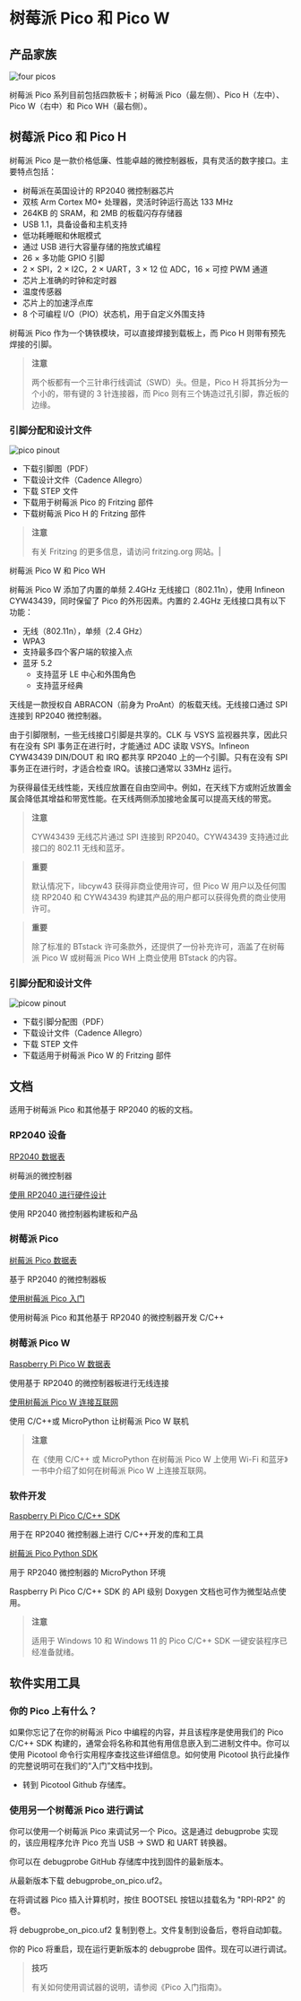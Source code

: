 # 树莓派 Pico 和 Pico W

## 产品家族


![four picos](https://www.raspberrypi.com/documentation/microcontrollers/images/four_picos.jpg)

树莓派 Pico 系列目前包括四款板卡；树莓派 Pico（最左侧）、Pico H（左中）、Pico W（右中）和 Pico WH（最右侧）。

## 树莓派 Pico 和 Pico H

树莓派 Pico 是一款价格低廉、性能卓越的微控制器板，具有灵活的数字接口。主要特点包括：

* 树莓派在英国设计的 RP2040 微控制器芯片
* 双核 Arm Cortex M0+ 处理器，灵活时钟运行高达 133 MHz
* 264KB 的 SRAM，和 2MB 的板载闪存存储器
* USB 1.1，具备设备和主机支持
* 低功耗睡眠和休眠模式
* 通过 USB 进行大容量存储的拖放式编程
* 26 × 多功能 GPIO 引脚
* 2 × SPI，2 × I2C，2 × UART，3 × 12 位 ADC，16 × 可控 PWM 通道
* 芯片上准确的时钟和定时器
* 温度传感器
* 芯片上的加速浮点库
* 8 个可编程 I/O（PIO）状态机，用于自定义外围支持

树莓派 Pico 作为一个铸铁模块，可以直接焊接到载板上，而 Pico H 则带有预先焊接的引脚。

>**注意**
>
>两个板都有一个三针串行线调试（SWD）头。但是，Pico H 将其拆分为一个小的，带有键的 3 针连接器，而 Pico 则有三个铸造过孔引脚，靠近板的边缘。

### 引脚分配和设计文件

![pico pinout](https://www.raspberrypi.com/documentation/microcontrollers/images/pico-pinout.svg)

* 下载引脚图（PDF）
* 下载设计文件（Cadence Allegro）
* 下载 STEP 文件
* 下载用于树莓派 Pico 的 Fritzing 部件
* 下载树莓派 Pico H 的 Fritzing 部件

>**注意**
>
>有关 Fritzing 的更多信息，请访问 fritzing.org 网站。|

树莓派 Pico W 和 Pico WH

树莓派 Pico W 添加了内置的单频 2.4GHz 无线接口（802.11n），使用 Infineon CYW43439，同时保留了 Pico 的外形因素。内置的 2.4GHz 无线接口具有以下功能：

* 无线（802.11n），单频（2.4 GHz）
* WPA3
* 支持最多四个客户端的软接入点
* 蓝牙 5.2
  * 支持蓝牙 LE 中心和外围角色
  * 支持蓝牙经典

天线是一款授权自 ABRACON（前身为 ProAnt）的板载天线。无线接口通过 SPI 连接到 RP2040 微控制器。

由于引脚限制，一些无线接口引脚是共享的。CLK 与 VSYS 监视器共享，因此只有在没有 SPI 事务正在进行时，才能通过 ADC 读取 VSYS。Infineon CYW43439 DIN/DOUT 和 IRQ 都共享 RP2040 上的一个引脚。只有在没有 SPI 事务正在进行时，才适合检查 IRQ。该接口通常以 33MHz 运行。

为获得最佳无线性能，天线应放置在自由空间中。例如，在天线下方或附近放置金属会降低其增益和带宽性能。在天线两侧添加接地金属可以提高天线的带宽。

>**注意**
>
>CYW43439 无线芯片通过 SPI 连接到 RP2040。CYW43439 支持通过此接口的 802.11 无线和蓝牙。

>**重要**
>
>默认情况下，libcyw43 获得非商业使用许可，但 Pico W 用户以及任何围绕 RP2040 和 CYW43439 构建其产品的用户都可以获得免费的商业使用许可。

>**重要**
>
> 除了标准的 BTstack 许可条款外，还提供了一份补充许可，涵盖了在树莓派 Pico W 或树莓派 Pico WH 上商业使用 BTstack 的内容。
### 引脚分配和设计文件

![picow pinout](https://www.raspberrypi.com/documentation/microcontrollers/images/picow-pinout.svg)

* 下载引脚分配图（PDF）
* 下载设计文件（Cadence Allegro）
* 下载 STEP 文件
* 下载适用于树莓派 Pico W 的 Fritzing 部件

## 文档


适用于树莓派 Pico 和其他基于 RP2040 的板的文档。

### RP2040 设备

[ RP2040 数据表](https://datasheets.raspberrypi.com/rp2040/rp2040-datasheet.pdf)

树莓派的微控制器

[使用 RP2040 进行硬件设计](https://datasheets.raspberrypi.com/rp2040/hardware-design-with-rp2040.pdf)

使用 RP2040 微控制器构建板和产品

### 树莓派 Pico

[树莓派 Pico 数据表](https://datasheets.raspberrypi.com/pico/pico-datasheet.pdf)

基于 RP2040 的微控制器板

[使用树莓派 Pico 入门](https://datasheets.raspberrypi.com/pico/getting-started-with-pico.pdf)

使用树莓派 Pico 和其他基于 RP2040 的微控制器开发 C/C++

### 树莓派 Pico W

[Raspberry Pi Pico W 数据表](https://datasheets.raspberrypi.com/picow/pico-w-datasheet.pdf)

使用基于 RP2040 的微控制器板进行无线连接

[使用树莓派 Pico W 连接互联网](https://datasheets.raspberrypi.com/picow/connecting-to-the-internet-with-pico-w.pdf)

使用 C/C++或 MicroPython 让树莓派 Pico W 联机

>**注意**
>
>在《使用 C/C++ 或 MicroPython 在树莓派 Pico W 上使用 Wi-Fi 和蓝牙》一书中介绍了如何在树莓派 Pico W 上连接互联网。

### 软件开发

[Raspberry Pi Pico C/C++ SDK](https://datasheets.raspberrypi.com/pico/raspberry-pi-pico-c-sdk.pdf)

用于在 RP2040 微控制器上进行 C/C++开发的库和工具

[树莓派 Pico Python SDK](https://datasheets.raspberrypi.com/pico/raspberry-pi-pico-python-sdk.pdf)

用于 RP2040 微控制器的 MicroPython 环境

Raspberry Pi Pico C/C++ SDK 的 API 级别 Doxygen 文档也可作为微型站点使用。

>**注意**
>
>适用于 Windows 10 和 Windows 11 的 Pico C/C++ SDK 一键安装程序已经准备就绪。

## 软件实用工具

### 你的 Pico 上有什么？

如果你忘记了在你的树莓派 Pico 中编程的内容，并且该程序是使用我们的 Pico C/C++ SDK 构建的，通常会将名称和其他有用信息嵌入到二进制文件中。你可以使用 Picotool 命令行实用程序查找这些详细信息。如何使用 Picotool 执行此操作的完整说明可在我们的“入门”文档中找到。

* 转到 Picotool Github 存储库。

### 使用另一个树莓派 Pico 进行调试

你可以使用一个树莓派 Pico 来调试另一个 Pico。这是通过 debugprobe 实现的，该应用程序允许 Pico 充当 USB → SWD 和 UART 转换器。

你可以在 debugprobe GitHub 存储库中找到固件的最新版本。

从最新版本下载 debugprobe_on_pico.uf2。

在将调试器 Pico 插入计算机时，按住 BOOTSEL 按钮以挂载名为 "RPI-RP2" 的卷。

将 debugprobe_on_pico.uf2 复制到卷上。文件复制到设备后，卷将自动卸载。

你的 Pico 将重启，现在运行更新版本的 debugprobe 固件。现在可以进行调试。

>**技巧**
>
>有关如何使用调试器的说明，请参阅《Pico 入门指南》。
